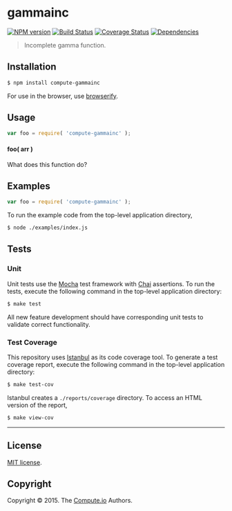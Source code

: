 gammainc
===
[![NPM version][npm-image]][npm-url] [![Build Status][travis-image]][travis-url] [![Coverage Status][coveralls-image]][coveralls-url] [![Dependencies][dependencies-image]][dependencies-url]

> Incomplete gamma function.


## Installation

``` bash
$ npm install compute-gammainc
```

For use in the browser, use [browserify](https://github.com/substack/node-browserify).


## Usage

``` javascript
var foo = require( 'compute-gammainc' );
```

#### foo( arr )

What does this function do?


## Examples

``` javascript
var foo = require( 'compute-gammainc' );
```

To run the example code from the top-level application directory,

``` bash
$ node ./examples/index.js
```


## Tests

### Unit

Unit tests use the [Mocha](http://mochajs.org/) test framework with [Chai](http://chaijs.com) assertions. To run the tests, execute the following command in the top-level application directory:

``` bash
$ make test
```

All new feature development should have corresponding unit tests to validate correct functionality.


### Test Coverage

This repository uses [Istanbul](https://github.com/gotwarlost/istanbul) as its code coverage tool. To generate a test coverage report, execute the following command in the top-level application directory:

``` bash
$ make test-cov
```

Istanbul creates a `./reports/coverage` directory. To access an HTML version of the report,

``` bash
$ make view-cov
```


---
## License

[MIT license](http://opensource.org/licenses/MIT).


## Copyright

Copyright &copy; 2015. The [Compute.io](https://github.com/compute-io) Authors.


[npm-image]: http://img.shields.io/npm/v/compute-gammainc.svg
[npm-url]: https://npmjs.org/package/compute-gammainc

[travis-image]: http://img.shields.io/travis/compute-io/gammainc/master.svg
[travis-url]: https://travis-ci.org/compute-io/gammainc

[coveralls-image]: https://img.shields.io/coveralls/compute-io/gammainc/master.svg
[coveralls-url]: https://coveralls.io/r/compute-io/gammainc?branch=master

[dependencies-image]: http://img.shields.io/david/compute-io/gammainc.svg
[dependencies-url]: https://david-dm.org/compute-io/gammainc

[dev-dependencies-image]: http://img.shields.io/david/dev/compute-io/gammainc.svg
[dev-dependencies-url]: https://david-dm.org/dev/compute-io/gammainc

[github-issues-image]: http://img.shields.io/github/issues/compute-io/gammainc.svg
[github-issues-url]: https://github.com/compute-io/gammainc/issues

